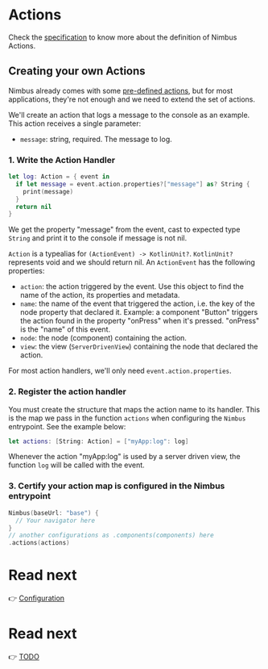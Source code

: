 # Actions
Check the [specification](/specification/action.md) to know more about the definition of Nimbus Actions.

## Creating your own Actions
Nimbus already comes with some [pre-defined actions](/specification/default-actions.md), but for most applications, they're not enough and we
need to extend the set of actions.

We'll create an action that logs a message to the console as an example. This action receives a single parameter:

- `message`: string, required. The message to log.

### 1. Write the Action Handler
```swift
let log: Action = { event in
  if let message = event.action.properties?["message"] as? String {
    print(message)
  }  
  return nil
}
```

We get the property "message" from the event, cast to expected type `String` and print it to the console if message is not nil.

`Action` is a typealias for `(ActionEvent) -> KotlinUnit?`. `KotlinUnit?` represents void and we should return nil.
An `ActionEvent` has the following properties:

- `action`: the action triggered by the event. Use this object to find the name of the action, its properties and metadata.
- `name`: the name of the event that triggered the action, i.e. the key of the node property that declared it. Example: a component "Button" triggers
the action found in the property "onPress" when it's pressed. "onPress" is the "name" of this event.
- `node`: the node (component) containing the action.
- `view`: the view (`ServerDrivenView`) containing the node that declared the action.

For most action handlers, we'll only need `event.action.properties`.

### 2. Register the action handler
You must create the structure that maps the action name to its handler. This is the map we pass in the function `actions` when configuring the `Nimbus` entrypoint. 
See the example below:

```swift
let actions: [String: Action] = ["myApp:log": log]
```

Whenever the action "myApp:log" is used by a server driven view, the function `log` will be called with the event. 

### 3. Certify your action map is configured in the Nimbus entrypoint
```swift
Nimbus(baseUrl: "base") {
  // Your navigator here
}
// another configurations as .components(components) here
.actions(actions)
```

# Read next
:point_right: [Configuration](configuration.md)


# Read next
:point_right: [TODO](/todo_link)